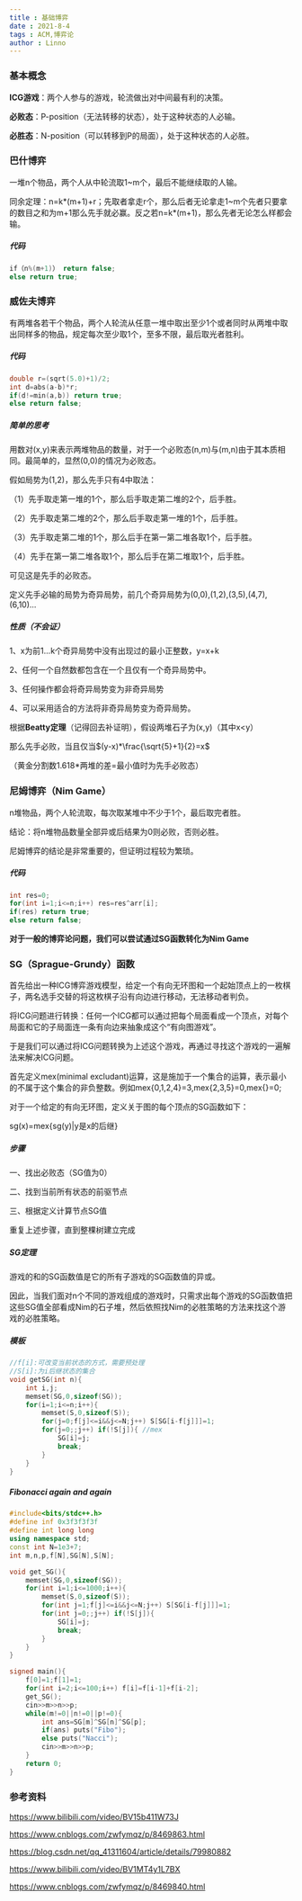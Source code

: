 ```yaml
---
title : 基础博弈
date : 2021-8-4
tags : ACM,博弈论
author : Linno
---
```




### 基本概念

**ICG游戏**：两个人参与的游戏，轮流做出对中间最有利的决策。

**必败态**：P-position（无法转移的状态），处于这种状态的人必输。

**必胜态**：N-position（可以转移到P的局面），处于这种状态的人必胜。



### 巴什博弈

一堆n个物品，两个人从中轮流取1~m个，最后不能继续取的人输。

同余定理：n=k*(m+1)+r；先取者拿走r个，那么后者无论拿走1~m个先者只要拿的数目之和为m+1那么先手就必赢。反之若n=k\*(m+1)，那么先者无论怎么样都会输。

##### 代码

```C++
if（n%(m+1)） return false;
else return true;
```



### 威佐夫博弈

有两堆各若干个物品，两个人轮流从任意一堆中取出至少1个或者同时从两堆中取出同样多的物品，规定每次至少取1个，至多不限，最后取光者胜利。

##### 代码

```C++
double r=(sqrt(5.0)+1)/2;
int d=abs(a-b)*r;
if(d!=min(a,b)) return true;
else return false;
```

##### 简单的思考

用数对(x,y)来表示两堆物品的数量，对于一个必败态(n,m)与(m,n)由于其本质相同。最简单的，显然(0,0)的情况为必败态。

假如局势为(1,2)，那么先手只有4中取法：

（1）先手取走第一堆的1个，那么后手取走第二堆的2个，后手胜。

（2）先手取走第二堆的2个，那么后手取走第一堆的1个，后手胜。

（3）先手取走第二堆的1个，那么后手在第一第二堆各取1个，后手胜。

（4）先手在第一第二堆各取1个，那么后手在第二堆取1个，后手胜。

可见这是先手的必败态。

定义先手必输的局势为奇异局势，前几个奇异局势为(0,0),(1,2),(3,5),(4,7),(6,10)...



##### 性质（不会证）

1、x为前1...k个奇异局势中没有出现过的最小正整数，y=x+k

2、任何一个自然数都包含在一个且仅有一个奇异局势中。

3、任何操作都会将奇异局势变为非奇异局势

4、可以采用适合的方法将非奇异局势变为奇异局势。



根据**Beatty定理**（记得回去补证明），假设两堆石子为(x,y)（其中x<y）

那么先手必败，当且仅当$(y-x)*\frac{\sqrt{5}+1}{2}=x$

（黄金分割数1.618*两堆的差=最小值时为先手必败态）



### 尼姆博弈（Nim Game）

n堆物品，两个人轮流取，每次取某堆中不少于1个，最后取完者胜。

结论：将n堆物品数量全部异或后结果为0则必败，否则必胜。

尼姆博弈的结论是非常重要的，但证明过程较为繁琐。

##### 代码

```C++
int res=0;
for(int i=1;i<=n;i++) res=res^arr[i];
if(res) return true;
else return false;
```

**对于一般的博弈论问题，我们可以尝试通过SG函数转化为Nim Game**



### SG（Sprague-Grundy）函数

首先给出一种ICG博弈游戏模型，给定一个有向无环图和一个起始顶点上的一枚棋子，两名选手交替的将这枚棋子沿有向边进行移动，无法移动者判负。

将ICG问题进行转换：任何一个ICG都可以通过把每个局面看成一个顶点，对每个局面和它的子局面连一条有向边来抽象成这个“有向图游戏”。

于是我们可以通过将ICG问题转换为上述这个游戏，再通过寻找这个游戏的一遍解法来解决ICG问题。



首先定义mex(minimal excludant)运算，这是施加于一个集合的运算，表示最小的不属于这个集合的非负整数。例如mex{0,1,2,4}=3,mex{2,3,5}=0,mex{}=0;



对于一个给定的有向无环图，定义关于图的每个顶点的SG函数如下：

sg(x)=mex{sg(y)|y是x的后继}



##### 步骤

一、找出必败态（SG值为0）

二、找到当前所有状态的前驱节点

三、根据定义计算节点SG值

重复上述步骤，直到整棵树建立完成



##### SG定理

游戏的和的SG函数值是它的所有子游戏的SG函数值的异或。

因此，当我们面对n个不同的游戏组成的游戏时，只需求出每个游戏的SG函数值把这些SG值全部看成Nim的石子堆，然后依照找Nim的必胜策略的方法来找这个游戏的必胜策略。



##### 模板

```C++
//f[i]:可改变当前状态的方式，需要预处理
//S[i]:为i后继状态的集合
void getSG(int n){
	int i,j;
	memset(SG,0,sizeof(SG));
	for(i=1;i<=n;i++){
		memset(S,0,sizeof(S));
		for(j=0;f[j]<=i&&j<=N;j++) S[SG[i-f[j]]]=1;
		for(j=0;;j++) if(!S[j]){ //mex
			SG[i]=j;
			break;
		}
	}
}
```



##### Fibonacci again and again

```C++
#include<bits/stdc++.h>
#define inf 0x3f3f3f3f
#define int long long
using namespace std;
const int N=1e3+7;
int m,n,p,f[N],SG[N],S[N];

void get_SG(){
	memset(SG,0,sizeof(SG));
	for(int i=1;i<=1000;i++){
		memset(S,0,sizeof(S));
		for(int j=1;f[j]<=i&&j<=N;j++) S[SG[i-f[j]]]=1;
		for(int j=0;;j++) if(!S[j]){
			SG[i]=j;
			break;
		}
	}
}

signed main(){
	f[0]=1;f[1]=1;
	for(int i=2;i<=100;i++) f[i]=f[i-1]+f[i-2];
	get_SG();
	cin>>m>>n>>p;
	while(m!=0||n!=0||p!=0){
		int ans=SG[m]^SG[n]^SG[p];
		if(ans) puts("Fibo");
		else puts("Nacci");		
		cin>>m>>n>>p;
	}
	return 0;
}
```





### 参考资料

https://www.bilibili.com/video/BV15b411W73J

https://www.cnblogs.com/zwfymqz/p/8469863.html

https://blog.csdn.net/qq_41311604/article/details/79980882

https://www.bilibili.com/video/BV1MT4y1L7BX

https://www.cnblogs.com/zwfymqz/p/8469840.html
